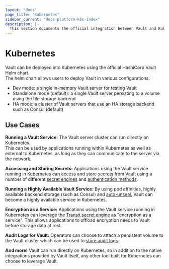 ```yaml
---
layout: "docs"
page_title: "Kubernetes"
sidebar_current: "docs-platform-k8s-index"
description: |-
  This section documents the official integration between Vault and Kubernetes.
---
```


# Kubernetes

Vault can be deployed into Kubernetes using the official HashiCorp Vault Helm chart.  
The helm chart allows users to deploy Vault in various configurations:

* Dev mode: a single in-memory Vault server for testing Vault
* Standalone mode (default): a single Vault server persisting to a volume using the file storage backend
* HA mode: a cluster of Vault servers that use an HA storage backend such as Consul (default)

## Use Cases

**Running a Vault Service:** The Vault server cluster can run directly on Kubernetes.  
This can be used by applications running within Kubernetes as well as external to 
Kubernetes, as long as they can communicate to the server via the network.

**Accessing and Storing Secrets:** Applications using the Vault service running in 
Kubernetes can access and store secrets from Vault using a number of different 
[secret engines](https://www.vaultproject.io/docs/secrets/index.html) and 
[authentication methods](https://www.vaultproject.io/docs/auth/index.html).

**Running a Highly Available Vault Service:**  By using pod affinities, highly available 
backend storage (such as Consul) and [auto-unseal](https://www.vaultproject.io/docs/concepts/seal.html#auto-unseal), 
Vault can become a highly available service in Kubernetes.

**Encryption as a Service:** Applications using the Vault service running in Kubernetes 
can leverage the [Transit secret engine](https://www.vaultproject.io/docs/secrets/transit/index.html) 
as "encryption as a service".  This allows applications to offload encryption needs 
to Vault before storage data at rest.

**Audit Logs for Vault:** Operators can choose to attach a persistent volume 
to the Vault cluster which can be used to [store audit logs](https://www.vaultproject.io/docs/audit/index.html).

**And more!** Vault can run directly on Kubernetes, so in addition to the
native integrations provided by Vault itself, any other tool built for
Kubernetes can choose to leverage Vault.
